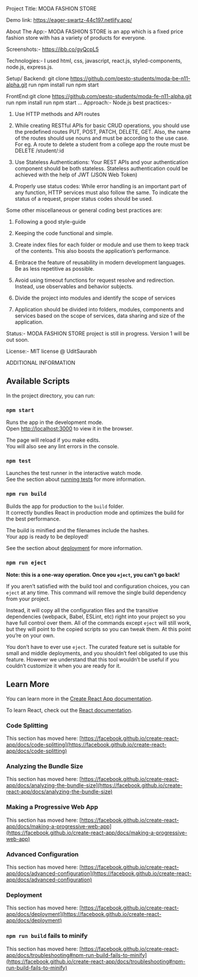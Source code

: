Project Title: MODA FASHION STORE

Demo link: https://eager-swartz-44c197.netlify.app/

About The App:-
MODA FASHION STORE is an app which is a fixed price fashion store with has a variety of products for everyone.

Screenshots:-
https://ibb.co/gyQcpL5

Technologies:-
I used html, css, javascript, react.js, styled-components, node.js, express.js.

Setup/
Backend: git clone https://github.com/pesto-students/moda-be-n11-alpha.git
run npm install
run npm start

FrontEnd:git clone https://github.com/pesto-students/moda-fe-n11-alpha.git
run npm install
run npm start
...
Approach:-
Node.js best practices:-
1. Use HTTP methods and API routes

2. While creating RESTful APIs for basic CRUD operations, you should use the predefined routes PUT, POST, PATCH, DELETE, GET. Also, the name of the routes should use nouns and must be according to the use case. For eg. A route to delete a student from a college app the route must be DELETE /student/:id

3. Use Stateless Authentications: Your REST APIs and your authentication component should be both stateless. Stateless authentication could be achieved with the help of JWT (JSON Web Token)

4. Properly use status codes: While error handling is an important part of any function, HTTP services must also follow the same. To indicate the status of a request, proper status codes should be used.

Some other miscellaneous or general coding best practices are:
1. Following a good style-guide

2. Keeping the code functional and simple.

3. Create index files for each folder or module and use them to keep track of the contents. This also boosts the application’s performance.

4. Embrace the feature of reusability in modern development languages. Be as less repetitive as possible.

5. Avoid using timeout functions for request resolve and redirection. Instead, use observables and behavior subjects.

6. Divide the project into modules and identify the scope of services

7. Application should be divided into folders, modules, components and services based on the scope of services, data sharing and size of the application.


Status:-
MODA FASHION STORE project is still in progress. Version 1 will be out soon.

License:-
MIT license @ UditSaurabh



ADDITIONAL INFORMATION

## Available Scripts

In the project directory, you can run:

### `npm start`

Runs the app in the development mode.\
Open [http://localhost:3000](http://localhost:3000) to view it in the browser.

The page will reload if you make edits.\
You will also see any lint errors in the console.

### `npm test`

Launches the test runner in the interactive watch mode.\
See the section about [running tests](https://facebook.github.io/create-react-app/docs/running-tests) for more information.

### `npm run build`

Builds the app for production to the `build` folder.\
It correctly bundles React in production mode and optimizes the build for the best performance.

The build is minified and the filenames include the hashes.\
Your app is ready to be deployed!

See the section about [deployment](https://facebook.github.io/create-react-app/docs/deployment) for more information.

### `npm run eject`

**Note: this is a one-way operation. Once you `eject`, you can’t go back!**

If you aren’t satisfied with the build tool and configuration choices, you can `eject` at any time. This command will remove the single build dependency from your project.

Instead, it will copy all the configuration files and the transitive dependencies (webpack, Babel, ESLint, etc) right into your project so you have full control over them. All of the commands except `eject` will still work, but they will point to the copied scripts so you can tweak them. At this point you’re on your own.

You don’t have to ever use `eject`. The curated feature set is suitable for small and middle deployments, and you shouldn’t feel obligated to use this feature. However we understand that this tool wouldn’t be useful if you couldn’t customize it when you are ready for it.

## Learn More

You can learn more in the [Create React App documentation](https://facebook.github.io/create-react-app/docs/getting-started).

To learn React, check out the [React documentation](https://reactjs.org/).

### Code Splitting

This section has moved here: [https://facebook.github.io/create-react-app/docs/code-splitting](https://facebook.github.io/create-react-app/docs/code-splitting)

### Analyzing the Bundle Size

This section has moved here: [https://facebook.github.io/create-react-app/docs/analyzing-the-bundle-size](https://facebook.github.io/create-react-app/docs/analyzing-the-bundle-size)

### Making a Progressive Web App

This section has moved here: [https://facebook.github.io/create-react-app/docs/making-a-progressive-web-app](https://facebook.github.io/create-react-app/docs/making-a-progressive-web-app)

### Advanced Configuration

This section has moved here: [https://facebook.github.io/create-react-app/docs/advanced-configuration](https://facebook.github.io/create-react-app/docs/advanced-configuration)

### Deployment

This section has moved here: [https://facebook.github.io/create-react-app/docs/deployment](https://facebook.github.io/create-react-app/docs/deployment)

### `npm run build` fails to minify

This section has moved here: [https://facebook.github.io/create-react-app/docs/troubleshooting#npm-run-build-fails-to-minify](https://facebook.github.io/create-react-app/docs/troubleshooting#npm-run-build-fails-to-minify)
